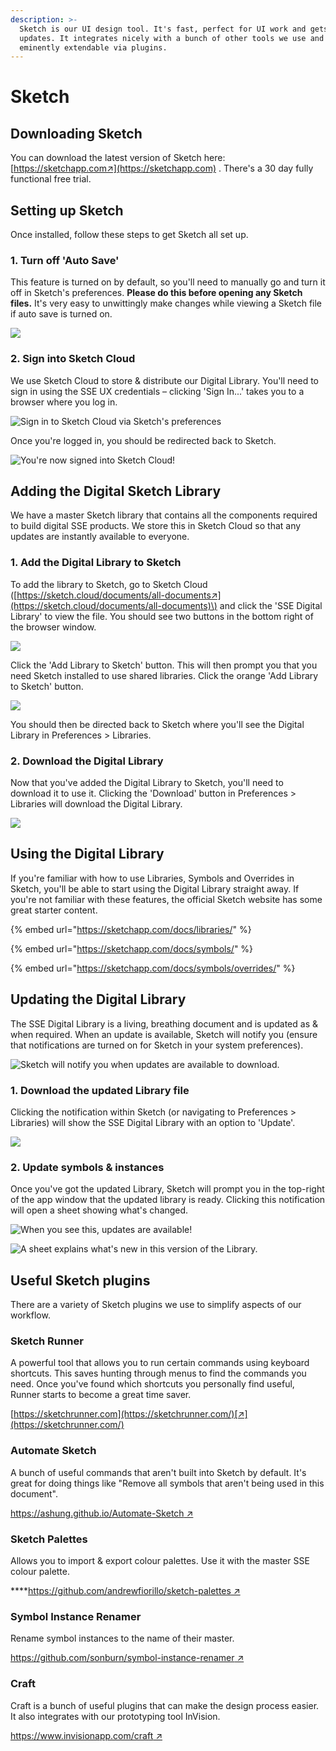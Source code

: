 ```yaml
---
description: >-
  Sketch is our UI design tool. It's fast, perfect for UI work and gets regular
  updates. It integrates nicely with a bunch of other tools we use and is
  eminently extendable via plugins.
---
```


# Sketch

## Downloading Sketch

You can download the latest version of Sketch here: [https://sketchapp.com↗](https://sketchapp.com) . There's a 30 day fully functional free trial.

## Setting up Sketch

Once installed, follow these steps to get Sketch all set up.

### 1. Turn off 'Auto Save'

This feature is turned on by default, so you'll need to manually go and turn it off in Sketch's preferences. **Please do this before opening any Sketch files.** It's very easy to unwittingly make changes while viewing a Sketch file if auto save is turned on.

![](../../.gitbook/assets/sketch-auto-save.jpg)

### 2. Sign into Sketch Cloud

We use Sketch Cloud to store & distribute our Digital Library. You'll need to sign in using the SSE UX credentials – clicking 'Sign In...' takes you to a browser where you log in.

![Sign in to Sketch Cloud via Sketch&apos;s preferences](../../.gitbook/assets/sketch-cloud-prefs.png)

Once you're logged in, you should be redirected back to Sketch.

![You&apos;re now signed into Sketch Cloud!](../../.gitbook/assets/sketch-cloud-prefs-signed-in.png)

## Adding the Digital Sketch Library

We have a master Sketch library that contains all the components required to build digital SSE products. We store this in Sketch Cloud so that any updates are instantly available to everyone.

### 1. Add the Digital Library to Sketch

To add the library to Sketch, go to Sketch Cloud \([https://sketch.cloud/documents/all-documents↗](https://sketch.cloud/documents/all-documents)\) and click the 'SSE Digital Library' to view the file. You should see two buttons in the bottom right of the browser window.

![](../../.gitbook/assets/sketch-cloud.jpg)

Click the 'Add Library to Sketch' button. This will then prompt you that you need Sketch installed to use shared libraries. Click the orange 'Add Library to Sketch' button.

![](../../.gitbook/assets/sketch-cloud-prompt.jpg)

You should then be directed back to Sketch where you'll see the Digital Library in Preferences &gt; Libraries.

### 2. Download the Digital Library

 Now that you've added the Digital Library to Sketch, you'll need to download it to use it. Clicking the 'Download' button in Preferences &gt; Libraries will download the Digital Library.

![](../../.gitbook/assets/sketch-prefs.jpg)

## Using the Digital Library

If you're familiar with how to use Libraries, Symbols and Overrides in Sketch, you'll be able to start using the Digital Library straight away. If you're not familiar with these features, the official Sketch website has some great starter content.

{% embed url="https://sketchapp.com/docs/libraries/" %}

{% embed url="https://sketchapp.com/docs/symbols/" %}

{% embed url="https://sketchapp.com/docs/symbols/overrides/" %}

## Updating the Digital Library

The SSE Digital Library is a living, breathing document and is updated as & when required. When an update is available, Sketch will notify you \(ensure that notifications are turned on for Sketch in your system preferences\).

![Sketch will notify you when updates are available to download.](../../.gitbook/assets/library-update-ready.jpg)

### 1. Download the updated Library file

Clicking the notification within Sketch \(or navigating to Preferences &gt; Libraries\) will show the SSE Digital Library with an option to 'Update'.

![](../../.gitbook/assets/sketch-update-download.jpg)

### 2. Update symbols & instances

Once you've got the updated Library, Sketch will prompt you in the top-right of the app window that the updated library is ready. Clicking this notification will open a sheet showing what's changed.

![When you see this, updates are available!](../../.gitbook/assets/lib-update-available.jpg)

![A sheet explains what&apos;s new in this version of the Library.](../../.gitbook/assets/lib-update-details.jpg)

## Useful Sketch plugins

There are a variety of Sketch plugins we use to simplify aspects of our workflow.

### Sketch Runner

A powerful tool that allows you to run certain commands using keyboard shortcuts. This saves hunting through menus to find the commands you need. Once you've found which shortcuts you personally find useful, Runner starts to become a great time saver.

[https://sketchrunner.com](https://sketchrunner.com/)[↗](https://sketchrunner.com/)

### Automate Sketch

A bunch of useful commands that aren't built into Sketch by default. It's great for doing things like "Remove all symbols that aren't being used in this document".

[https://ashung.github.io/Automate-Sketch ↗](https://ashung.github.io/Automate-Sketch)

### Sketch Palettes

Allows you to import & export colour palettes. Use it with the master SSE colour palette.

\*\*\*\*[https://github.com/andrewfiorillo/sketch-palettes ↗](https://github.com/andrewfiorillo/sketch-palettes)

### Symbol Instance Renamer

Rename symbol instances to the name of their master.

[https://github.com/sonburn/symbol-instance-renamer ↗](https://github.com/sonburn/symbol-instance-renamer)

### Craft

Craft is a bunch of useful plugins that can make the design process easier. It also integrates with our prototyping tool InVision.

[https://www.invisionapp.com/craft ↗](https://www.invisionapp.com/craft)



